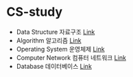 # CS-study
* Data Structure 자료구조 [Link](https://github.com/cathyyyychoi/CS-study/tree/main/DataStructure)
* Algorithm 알고리즘 [Link](https://github.com/cathyyyychoi/CS-study/tree/main/Algorithm)
* Operating System 운영체제 [Link](https://github.com/cathyyyychoi/CS-study/tree/main/OperatingSystem)
* Computer Network 컴퓨터 네트워크 [Link](https://github.com/cathyyyychoi/CS-study/tree/main/ComputerNetwork)
* Database 데이터베이스 [Link](https://github.com/cathyyyychoi/CS-study/tree/main/Database)
